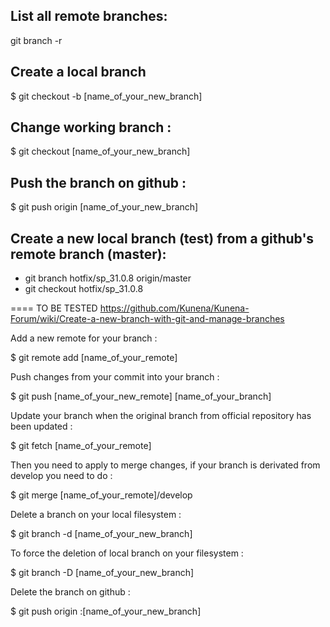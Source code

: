 ## List all remote branches:
 git branch -r
 
## Create a local branch
$ git checkout -b [name_of_your_new_branch]

## Change working branch :
$ git checkout [name_of_your_new_branch] 

## Push the branch on github :
$ git push origin [name_of_your_new_branch]


## Create a new local branch (test) from a github's remote branch (master):

- git branch hotfix/sp_31.0.8 origin/master
- git checkout hotfix/sp_31.0.8

==== TO BE TESTED
https://github.com/Kunena/Kunena-Forum/wiki/Create-a-new-branch-with-git-and-manage-branches

Add a new remote for your branch :

$ git remote add [name_of_your_remote] 

Push changes from your commit into your branch :

$ git push [name_of_your_new_remote] [name_of_your_branch]

Update your branch when the original branch from official repository has been updated :

$ git fetch [name_of_your_remote]

Then you need to apply to merge changes, if your branch is derivated from develop you need to do :

$ git merge [name_of_your_remote]/develop

Delete a branch on your local filesystem :

$ git branch -d [name_of_your_new_branch]

To force the deletion of local branch on your filesystem :

$ git branch -D [name_of_your_new_branch]

Delete the branch on github :

$ git push origin :[name_of_your_new_branch]